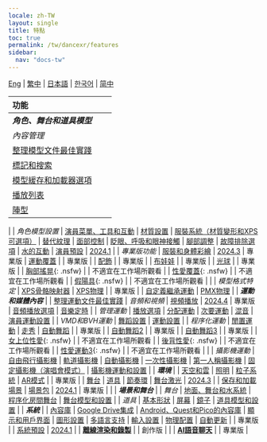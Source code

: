 ```yaml
---
locale: zh-TW
layout: single
title: 特點
toc: true
permalink: /tw/dancexr/features
sidebar:
  nav: "docs-tw"
---
```

[Eng](/dancexr/features) | [繁中](/tw/dancexr/features) | [日本語](/jp/dancexr/features) | [한국어](/kr/dancexr/features) | [简中](/zh/dancexr/features)

| 功能 |  |  |
| :--- | ---: | ---: |
| ***角色、舞台和道具模型*** 
| *內容管理*
| [整理模型文件最佳實踐](preparecontent#3d-models)
| [標記和搜索](features/tagging) 
| [模型緩存和加載器選項](features/loader_options) 
| [播放列表](features/actor_playlist)
| [陣型](features/formation)
|
| *角色模型設置*
| [演員菜單、工具和互動](features/actor_tools)
| [材質設置](features/material_settings)
| [服裝系統（材質變形和XPS可選項）](features/optionals)
| [替代紋理](features/alternative_textures)
| [面部控制](features/facial_control)
| [眨眼、呼吸和眼神接觸](features/eyecontact)
| [腳部調整](features/feet_adjustments)
| [故障排除選項](features/troubleshooting_options)
| [水的互動](features/water_interaction.md)
| [演員預設](features/actor_presets.md) | [2024.1](releases/2024.1.md)
|
| *專業版功能*
| [服裝和身體彩繪](features/outfit_body_paint) | [2024.3](releases/2024.3.md) | 專業版
| [運動覆蓋](features/motion_override) | | 專業版 |
| [配飾](features/accessory.md) | | 專業版 |
| [布娃娃](features/ragdoll.md) | | 專業版 |
| [光球](features/lightball.md) | | 專業版 |
| [胸部搖晃](features/boob_shake_sex_overlay){: .nsfw} | | 不適宜在工作場所觀看 |
| [性愛覆蓋](features/boob_shake_sex_overlay){: .nsfw} | | 不適宜在工作場所觀看 |
| [假陽具](features/dildo){: .nsfw} | | 不適宜在工作場所觀看 |
|
| *模型格式特定*
| [XPS骨骼映射器](features/bone_mapper.md)
| [XPS物理](features/xps_physics) | | 專業版 |
| [自定義繼承運動](features/custom_inherit.md)
| [PMX物理](features/pmx_physics)
|
| ***運動和媒體內容*** |
| [整理運動文件最佳實踐](preparecontent#motion-files)
| *音頻和視頻*
| [視頻播放](features/video_playback) | [2024.4](releases/2024.4.md) | 專業版
| [音頻播放選項](features/audio_options)
| [音樂定時](features/music_timing)
|
| *管理運動*
| [播放選項](features/playback_options)
| [分配運動](features/assign_motion)
| [次要運動](features/secondary_motion)
| [混音](features/remix)
| [演員運動設置](features/actor_motion_settings)
|
| *VMD和BVH運動*
| [舞蹈設置](features/dance_set)
| [運動設置](features/motion_settings)
|
| *程序化運動*
| [閒置運動](features/idle_motion.md)
| [走秀](features/catwalk.md)
| [自動舞蹈](features/autodance) | | 專業版 |
| [自動舞蹈2](features/autodance2) | | 專業版 |
| [自動舞蹈3](features/autodance3.md) | | 專業版 |
| [女上位性愛](features/scg_motion){: .nsfw} | | 不適宜在工作場所觀看 |
| [後背性愛](features/sfb_motion){: .nsfw} | | 不適宜在工作場所觀看 |
| [性愛運動3](features/sm3_motion){: .nsfw} | | 不適宜在工作場所觀看 |
|
| *攝影機運動*
| [自由飛行攝影機](features/camera)
| [軌道攝影機](features/camera)
| [自動攝影機](features/camera)
| [一次性攝影機](features/camera)
| [第一人稱攝影機](features/camera)
| [固定攝影機（演唱會模式）](features/camera)
| [攝影機運動和設置](features/camera)
|
| ***環境*** |
| [天空和雲](features/skymap)
| [照明](features/lighting)
| [粒子系統](features/particles)
| [AR模式](features/ar_mode) | | 專業版 |
| [舞台](features/stages)
| [道具](features/props)
| [節奏環](features/beats_ring.md)
| [舞台激光](features/laser.md) | [2024.3](releases/2024.3.md) |
| [保存和加載場景](features/save_scene.md)
| [場景包](features/scene_bundle.md) | [2024.1](releases/2024.1.md) | 專業版 |
|
| ***場景和舞台*** |
| *舞台*
| [地面、舞台和水系統](features/ground)
| [程序化房間舞台](features/room_stage)
| [舞台模型和設置](features/stages)
|
| *道具*
| [基本形狀](features/primitive_shapes)
| [屏幕](features/screen.md)
| [鏡子](features/mirror.md)
| [道具模型和設置](features/props.md)
|
| ***系統*** |
| [內容庫](preparecontent)
| [Google Drive集成](features/googledrive)
| [Android、Quest和Pico的內容庫](content_android_quest)
| [顯示和用戶界面](features/display_settings)
| [圖形設置](features/graphics)
| [多語言支持](features/languages.md)
| [輸入設置](features/controls)
| [物理配置](features/system_physics)
| [自動更新](features/autoupdate) | | 專業版 |
| [系統預設](features/system_presets.md) | [2024.1](releases/2024.1.md)
|
| [**離線渲染和錄製**](creator.md) | | 創作版 |
|
| [**AI語音聊天**](ai_chat) | | 專業版 |
